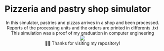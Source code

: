 #  Pizzeria and pastry shop simulator

<div align="center"> 
In this simulator, pastries and pizzas arrives in a shop and been processed. Reports of the processing units and the orders are printed in differents .txt
 </div>
 <div align="center"> 
This simulation was a proof of my graduation in computer engineering
 </div>
<div align="center"> 
<img src="https://media1.giphy.com/media/YN7Xm4gQ54rRbC5Se5/giphy.gif?cid=ecf05e47ba15fb4m04agfd561ucho2png5b6x8dopyq04nvn&rid=giphy.gif&ct=g" >
  </div>
  <div align="center"> 
 🙋‍♂️ Thanks for visiting my repository!
</div>
